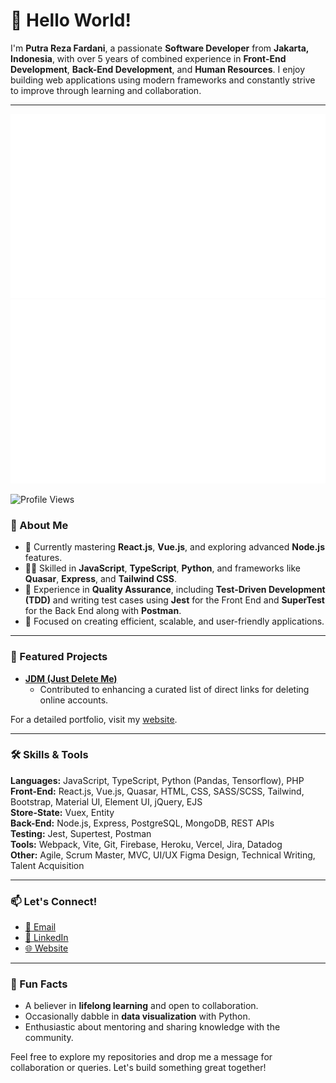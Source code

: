 # 👋 Hello World!

I'm **Putra Reza Fardani**, a passionate **Software Developer** from **Jakarta, Indonesia**, with over 5 years of combined experience in **Front-End Development**, **Back-End Development**, and **Human Resources**. I enjoy building web applications using modern frameworks and constantly strive to improve through learning and collaboration.

---

<a href="https://github.com/drfrostongithub/github-stats">
<img src="https://github.com/drfrostongithub/github-stats/blob/master/generated/overview.svg#gh-dark-mode-only" />
<img src="https://github.com/drfrostongithub/github-stats/blob/master/generated/languages.svg#gh-dark-mode-only" />
</a>

![Profile Views](https://komarev.com/ghpvc/?username=drfrostongithub)


### 📄 About Me

- 🌱 Currently mastering **React.js**, **Vue.js**, and exploring advanced **Node.js** features.
- 👨‍💻 Skilled in **JavaScript**, **TypeScript**, **Python**, and frameworks like **Quasar**, **Express**, and **Tailwind CSS**.
- 🧪 Experience in **Quality Assurance**, including **Test-Driven Development (TDD)** and writing test cases using **Jest** 
  for the Front End and **SuperTest** for the Back End along with **Postman**.
- 🎯 Focused on creating efficient, scalable, and user-friendly applications.

---

### 📃 Featured Projects

- **[JDM (Just Delete Me)](https://github.com/jdm-contrib/jdm/pulls?q=is%3Apr+is%3Aclosed+author%3Adrfrostongithub)**
  - Contributed to enhancing a curated list of direct links for deleting online accounts.

For a detailed portfolio, visit my [website](https://frost-works.netlify.app/).

---

### 🛠️ Skills & Tools

**Languages:** JavaScript, TypeScript, Python (Pandas, Tensorflow), PHP  
**Front-End:** React.js, Vue.js, Quasar, HTML, CSS, SASS/SCSS, Tailwind, Bootstrap, Material UI, Element UI, jQuery, EJS  
**Store-State:** Vuex, Entity  
**Back-End:** Node.js, Express, PostgreSQL, MongoDB, REST APIs  
**Testing:** Jest, Supertest, Postman  
**Tools:** Webpack, Vite, Git, Firebase, Heroku, Vercel, Jira, Datadog  
**Other:** Agile, Scrum Master, MVC, UI/UX Figma Design, Technical Writing, Talent Acquisition  

---

### 📫 Let's Connect!

- [📧 Email](mailto:business.putrarezafardani@gmail.com)
- [💼 LinkedIn](https://www.linkedin.com/in/putra-reza-f-3b226253/)
- [🌐 Website](https://frost-works.netlify.app/)

---

### 🚀 Fun Facts

- A believer in **lifelong learning** and open to collaboration.  
- Occasionally dabble in **data visualization** with Python.  
- Enthusiastic about mentoring and sharing knowledge with the community.  

Feel free to explore my repositories and drop me a message for collaboration or queries. Let's build something great together!

